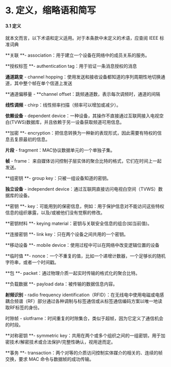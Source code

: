 # 3. 定义，缩略语和简写

#### 3.1 定义

就本文而言，以下术语和定义适用。对于本条款中未定义的术语，应查阅 IEEE 标准词典

**关联 **- association：用于建立一个设备在网络中的成员关系的服务。

**授权标签 **- authentication tag：用于验证一条消息授权的消息

**通道跳变** - channel hopping：使用发送和接收设备都知道的序列周期性地切换通道，其中整个帧在单个信道上发送

**通道偏移量 - **channel offset：跳频通道数，表示每次调频时，通道的间隔

**线性调频** - chirp：线性频率扫描（频率可以增加或减少）。

**依赖设备** - dependent device：一种设备，其操作不直接通过互联网接入电视空白\(TVWS\)数据库，并且依赖于另一设备获取频道可用信息。

**加密 **- encryption：把信息转换为一种新的表现形式，因此需要有特权的信息去复原最初的信息。

**片段** - fragment：MAC协议数据单元的一个单独子集。

**帧** - frame： 来自媒体访问控制子层实体的聚合比特的格式，它们在时间上一起发送。

**组密钥 **- group key：只被一组设备知道的密钥。

**独立设备** - independent device：通过互联网直接访问电视白空间（TVWS）数据库的设备。

**密钥 **- key：可能用到的保密信息，例如：用于保护信息对不能访问这些特权信息的组织暴露，以及/或被他们没有觉察的修改。

**密钥材料 **- keying material：密钥与关联安全信息的组合\(如当前值\)。

**连接密钥 **- link key：只在两个设备之间共用的一个密钥。

**移动设备 **- mobile device：使用过程中可以在网络中改变逻辑位置的设备

**临时值 **- nonce：一个不重复的值，比如一个递增计数器，一个足够长的随机字符串，或者一个时间戳。

**包 **- packet：通过物理介质一起实时传输的格式化的聚合比特。

**负载数据 **- payload data：被传输的数据信息内容。

**射频识别** - radio frequency identification（RFID）：在无线电中使用电磁或电感耦合频谱（RF）部分通过各种调制与标签通信或从标签通信编码方案以唯一地读取RF标签的身份。

时隙帧 - slotframe：时间重复的时隙集合，类似于超帧，因为它定义了通信机会的时段。

**对称密钥 **- symmetric key：共用在两个或多个组织之间的一组密钥，用于加密技术/解密技术或合法保护/完整性确认，视用途而定。

**事务 **- transaction：两个对等的介质访问控制实体媒介的相关的、连续的帧交换，要求 MAC 命令与数据帧的成功传输。

